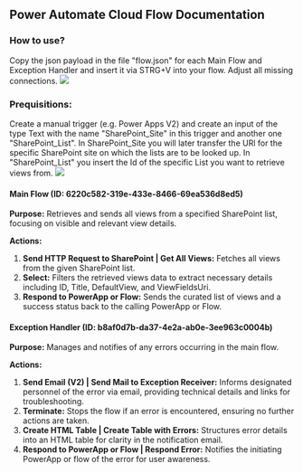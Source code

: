 

## Power Automate Cloud Flow Documentation

### How to use?
Copy the json payload in the file "flow.json" for each Main Flow and Exception Handler and insert it via STRG+V into your flow. Adjust all missing connections.
<img src="https://i.imgur.com/OAp9qCC.gif"/>

### Prequisitions:
Create a manual trigger (e.g. Power Apps V2) and create an input of the type Text with the name "SharePoint_Site" in this trigger and another one "SharePoint_List". In SharePoint_Site you will later transfer the URl for the specific SharePoint site on which the lists are to be looked up. In "SharePoint_List" you insert the Id of the specific List you want to retrieve views from.
<img src="https://i.imgur.com/jrwO7NT.png"/>

#### Main Flow (ID: 6220c582-319e-433e-8466-69ea536d8ed5)

**Purpose:** Retrieves and sends all views from a specified SharePoint list, focusing on visible and relevant view details.

**Actions:**
1. **Send HTTP Request to SharePoint | Get All Views:** Fetches all views from the given SharePoint list.
2. **Select:** Filters the retrieved views data to extract necessary details including ID, Title, DefaultView, and ViewFieldsUri.
3. **Respond to PowerApp or Flow:** Sends the curated list of views and a success status back to the calling PowerApp or Flow.

#### Exception Handler (ID: b8af0d7b-da37-4e2a-ab0e-3ee963c0004b)

**Purpose:** Manages and notifies of any errors occurring in the main flow.

**Actions:**
1. **Send Email (V2) | Send Mail to Exception Receiver:** Informs designated personnel of the error via email, providing technical details and links for troubleshooting.
2. **Terminate:** Stops the flow if an error is encountered, ensuring no further actions are taken.
3. **Create HTML Table | Create Table with Errors:** Structures error details into an HTML table for clarity in the notification email.
4. **Respond to PowerApp or Flow | Respond Error:** Notifies the initiating PowerApp or flow of the error for user awareness.

